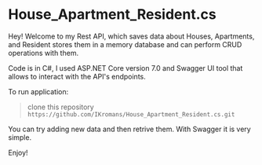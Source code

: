 # House_Apartment_Resident.cs

Hey! Welcome to my Rest API, which saves data about Houses, Apartments, and Resident stores them in a memory database and can perform CRUD operations with them.

Code is in C#, I used ASP.NET Core version 7.0 and Swagger UI tool that allows to interact with the API's endpoints.

To run application:

> clone this repository `https://github.com/IKromans/House_Apartment_Resident.cs.git`

> 

>

You can try adding new data and then retrive them. With Swagger it is very simple.

Enjoy!
